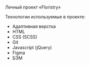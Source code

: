Личный проект «Floristry»

Технологии используемые в проекте:
- Адаптивная верстка
- HTML
- CSS (SCSS)
- Git
- Javascript (jQuery)
- Figma
- БЭМ
